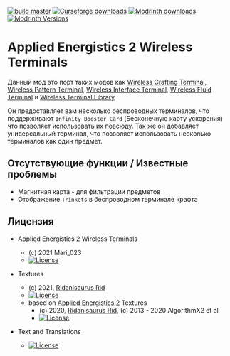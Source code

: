 [![build master](https://github.com/Mari023/AE2WirelessTerminalLibrary/actions/workflows/build.yml/badge.svg)](https://github.com/Mari023/AE2WirelessTerminalLibrary/actions/workflows/build.yml)
[![Curseforge downloads](http://cf.way2muchnoise.eu/full_459929_downloads.svg)](https://www.curseforge.com/minecraft/mc-mods/applied-energistics-2-wireless-terminals)
[![Modrinth downloads](https://modrinth-utils.vercel.app/api/badge/downloads?id=pNabrMMw&logo=true)](https://modrinth.com/mod/applied-energistics-2-wireless-terminals)
[![Modrinth Versions](https://modrinth-utils.vercel.app/api/badge/versions?id=pNabrMMw&logo=true)](https://modrinth.com/mod/applied-energistics-2-wireless-terminals/versions)

Applied Energistics 2 Wireless Terminals
========================================
Данный мод это порт таких модов как
 [Wireless Crafting Terminal](https://www.curseforge.com/minecraft/mc-mods/wireless-crafting-terminal),
[Wireless Pattern Terminal](https://www.curseforge.com/minecraft/mc-mods/wireless-pattern-terminal),
[Wireless Interface Terminal](https://www.curseforge.com/minecraft/mc-mods/wireless-interface-terminal),
[Wireless Fluid Terminal](https://www.curseforge.com/minecraft/mc-mods/wireless-fluid-terminal) и
[Wireless Terminal Library](https://www.curseforge.com/minecraft/mc-mods/ae2wtlib)

Он предоставляет вам несколько беспроводных терминалов, что поддерживают `Infinity Booster Card` (Бесконечную карту ускорения) что позволяет использовать их повсюду.
Так же он добавляет универсальный терминал, что позволяет использовать несколько терминалов как один предмет.

## Отсутствующие функции / Известные проблемы

- Магнитная карта - для фильтрации предметов
- Отображение `Trinkets` в беспроводном терминале крафта

## Лицензия

* Applied Energistics 2 Wireless Terminals
    - (c) 2021 Mari_023
    - [![License](https://img.shields.io/badge/License-MIT-red.svg?style=flat-square)](http://opensource.org/licenses/MIT)

* Textures
    - (c) 2021, [Ridanisaurus Rid](https://github.com/Ridanisaurus/)
    - [![License](https://img.shields.io/badge/License-CC%20BY--NC--SA%203.0-yellow.svg?style=flat-square)](https://creativecommons.org/licenses/by-nc-sa/3.0/)
    - based on [Applied Energistics 2](https://github.com/AppliedEnergistics/Applied-Energistics-2) Textures
        - (c) 2020, [Ridanisaurus Rid](https://github.com/Ridanisaurus/), (c) 2013 - 2020 AlgorithmX2 et al
        - [![License](https://img.shields.io/badge/License-CC%20BY--NC--SA%203.0-yellow.svg?style=flat-square)](https://creativecommons.org/licenses/by-nc-sa/3.0/)

* Text and Translations
    - [![License](https://img.shields.io/badge/License-No%20Restriction-green.svg?style=flat-square)](https://creativecommons.org/publicdomain/zero/1.0/)
